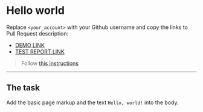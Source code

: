 # Hello world
Replace `<your_account>` with your Github username and copy the links to Pull Request description:
- [DEMO LINK](https://roman-toritsyn.github.io/layout_hello-world/)
- [TEST REPORT LINK](https://roman-toritsyn.github.io/layout_hello-world/report/html_report/)

> Follow [this instructions](https://github.com/mate-academy/layout_task-guideline#how-to-solve-the-layout-tasks-on-github)
___

## The task 
Add the basic page markup and the text `Hello, world!` into the body.
